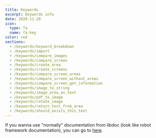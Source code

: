 ```yaml
---
title: Keywords
excerpt: Keywords info
date: 2020-11-20
icon:
  type: fa
  name: fa-key
color: red
sections:
  - /keywords/keyword_breakdown
  - /keywords/import
  - /keywords/compare_images
  - /keywords/compare_screen
  - /keywords/create_area
  - /keywords/create_screens
  - /keywords/compare_screen_areas
  - /keywords/compare_screen_without_areas
  - /keywords/compare_screen_get_information
  - /keywords/image_to_string
  - /keywords/image_area_on_text
  - /keywords/pdf_to_image
  - /keywords/rotate_image
  - /keywords/return_text_from_area
  - /keywords/should_exists_this_text
---
```

 If you wanna use "normally" documentation from libdoc (look like robot framework documentation), you can go to [here](/WatchUI/rf_documentation/).
